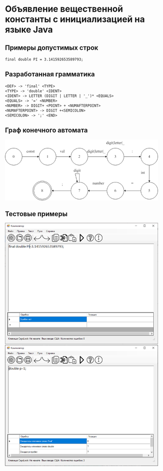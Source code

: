 # Объявление вещественной константы с инициализацией на языке Java

## Примеры допустимых строк
```
final double PI = 3.141592653589793;
```

## Разработанная грамматика
```
<DEF> -> 'final' <TYPE>
<TYPE> -> 'double' <IDENT>
<IDENT> -> LETTER (DIGIT | LETTER | '_')* <EQUALS>
<EQUALS> -> '=' <NUMBER>
<NUMBER> -> DIGIT+ <POINT> + <NUMAFTERPOINT> 
<NUMAFTERPOINT> -> DIGIT +<SEMICOLON>
<SEMICOLON> -> ';' <END>
```

## Граф конечного автомата
![alt text](graph.png)

## Тестовые примеры
![alt text](image-6.png)
![alt text](image-7.png)
